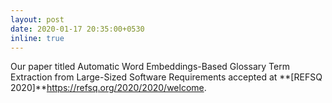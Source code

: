 ```yaml
---
layout: post
date: 2020-01-17 20:35:00+0530
inline: true
---
```


Our paper titled Automatic Word Embeddings-Based Glossary Term Extraction from Large-Sized Software Requirements accepted at **[REFSQ 2020]**https://refsq.org/2020/2020/welcome.

